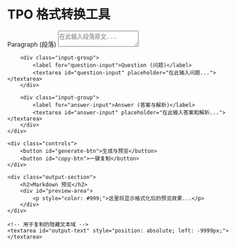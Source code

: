 # TPO 格式转换工具

<div class="container">
    <div class="input-grid">
        <div class="input-group">
            <label for="paragraph-input">Paragraph (段落)</label>
            <textarea id="paragraph-input" placeholder="在此输入段落原文..."></textarea>
        </div>
        
        <div class="input-group">
            <label for="question-input">Question (问题)</label>
            <textarea id="question-input" placeholder="在此输入问题..."></textarea>
        </div>

        <div class="input-group">
            <label for="answer-input">Answer (答案与解析)</label>
            <textarea id="answer-input" placeholder="在此输入答案和解析..."></textarea>
        </div>
    </div>

    <div class="controls">
        <button id="generate-btn">生成与预览</button>
        <button id="copy-btn">一键复制</button>
    </div>

    <div class="output-section">
        <h2>Markdown 预览</h2>
        <div id="preview-area">
            <p style="color: #999;">这里将显示格式化后的预览效果...</p>
        </div>
    </div>

    <!-- 用于复制的隐藏文本域 -->
    <textarea id="output-text" style="position: absolute; left: -9999px;"></textarea>
</div>